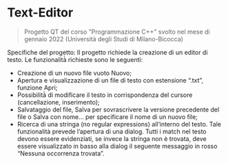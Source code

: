 # Text-Editor
>Progetto QT del corso "Programmazione C++" svolto nel mese di gennaio 2022 (Università degli Studi di Milano-Bicocca)

Specifiche del progetto:
Il progetto richiede la creazione di un editor di testo. Le funzionalità̀ richieste sono le seguenti: 
- Creazione di un nuovo file vuoto Nuovo; 
- Apertura e visualizzazione di un file di testo con estensione “.txt”, funzione Apri; 
- Possibilità̀ di modificare il testo in corrispondenza del cursore (cancellazione, inserimento); 
- Salvataggio del file, Salva per sovrascrivere la versione precedente del file o Salva con nome... per specificare il nome di un nuovo file;
- Ricerca di una stringa (no regular expressions) all’interno del testo. Tale funzionalità prevede l’apertura di una dialog. Tutti i match nel testo devono essere evidenziati, se invece la stringa non è trovata, deve essere visualizzato in basso alla dialog il seguente messaggio in rosso “Nessuna occorrenza trovata”.
